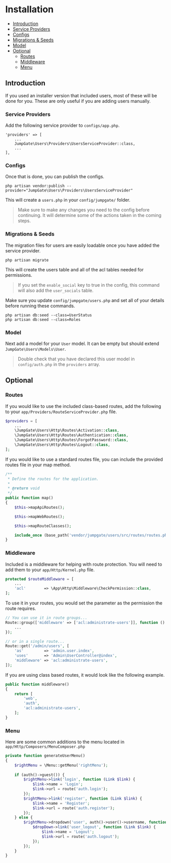 # Installation

- [Introduction](#introduction)
- [Service Providers](#service-providers)
- [Configs](#configs)
- [Migrations & Seeds](#migrations-seeds)
- [Model](#model)
- [Optional](#optional)
    - [Routes](#routes)
    - [Middleware](#middleware)
    - [Menu](#Menu)

<a name="introduction"></a>
## Introduction
If you used an installer version that included users, most of these will be done for you.  These are only useful if you are 
adding users manually.

<a name="service-providers"></a>
### Service Providers
Add the following service provider to ``configs/app.php``.

```
'providers' => [
    ...
    JumpGate\Users\Providers\UsersServiceProvider::class,
    ...
],
```

<a name="configs"></a>
### Configs
Once that is done, you can publish the configs.

`php artisan vendor:publish --provider="JumpGate\Users\Providers\UsersServiceProvider"`

This will create a `users.php` in your `config/jumpgate/` folder.

> Make sure to make any changes you need to the config before continuing.  It will determine some of the actions taken in 
the coming steps.

<a name="migrations-seeds"></a>
### Migrations & Seeds
The migration files for users are easily loadable once you have added the service provider.

`php artisan migrate`

This will create the users table and all of the acl tables needed for permissions.

> If you set the `enable_social` key to true in the config, this command will also add the `user_socials` table.

Make sure you update `config/jumpgate/users.php` and set all of your details before running these commands.

```
php artisan db:seed --class=UserStatus
php artisan db:seed --class=Roles
```

<a name="model"></a>
### Model
Next add a model for your `User` model.  It can be empty but should extend `JumpGate\Users\Models\User`.

> Double check that you have declared this user model in `config/auth.php` in the `providers` array.

<a name="optional"></a>
## Optional
<a name="routes"></a>
### Routes
If you would like to use the included class-based routes, add the following to your `app/Providers/RouteServiceProvider.php` file.

```php
$providers = [
    ...
    \JumpGate\Users\Http\Routes\Activation::class,
    \JumpGate\Users\Http\Routes\Authentication::class,
    \JumpGate\Users\Http\Routes\ForgotPassword::class,
    \JumpGate\Users\Http\Routes\Logout::class,
];
```

If you would like to use a standard routes file, you can include the provided routes file in your map method.

```php
/**
 * Define the routes for the application.
 *
 * @return void
 */
public function map()
{
    $this->mapApiRoutes();

    $this->mapWebRoutes();

    $this->mapRouteClasses();

    include_once (base_path('vendor/jumpgate/users/src/routes/routes.php'));
}
```

<a name="middleware"></a>
### Middleware
Included is a middleware for helping with route protection.  You will need to add them to your ``app/Http/Kernel.php``
file.

```php
protected $routeMiddleware = [
    ...
    'acl'        => \App\Http\Middleware\CheckPermission::class,
];
```

To use it in your routes, you would set the parameter as the permission the route requires.

```php
// You can use it in route groups...
Route::group(['middleware' => ['acl:administrate-users']], function () {
    ...
});

// or in a single route...    
Route::get('/admin/users', [
    'as'         => 'admin.user.index',
    'uses'       => 'Admin\UserController@index',
    'middleware' => 'acl:administrate-users',
]);
```

If you are using class based routes, it would look like the following example.

```php
public function middleware()
{
    return [
        'web',
        'auth',
        'acl:administrate-users',
    ];
}
```

<a name="menu"></a>
### Menu
Here are some common additions to the menu located in `app/Http/Composers/MenuComposer.php`

```php
private function generateUserMenu()
{
    $rightMenu = \Menu::getMenu('rightMenu');
    
    if (auth()->guest()) {
        $rightMenu->link('login', function (Link $link) {
            $link->name = 'Login';
            $link->url = route('auth.login');
        });
        $rightMenu->link('register', function (Link $link) {
            $link->name = 'Register';
            $link->url = route('auth.register');
        });
    } else {
        $rightMenu->dropdown('user', auth()->user()->username, function (DropDown $dropDown) {
            $dropDown->link('user_logout', function (Link $link) {
                $link->name = 'Logout';
                $link->url = route('auth.logout');
            });
        });
    }
}
```

